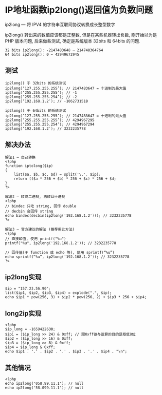 # IP地址函数ip2long()返回值为负数问题

ip2long — 将 IPV4 的字符串互联网协议转换成长整型数字

ip2long() 转出来的数值应该都是正整数, 但是在某些机器转出负数, 刚开始以为是 PHP 版本问题, 后来做些测试, 确定是系统版本 32bits 和 64bits 的问题.

```
32 bits ip2long(): -2147483648 ~ 214748364764  
64 bits ip2long(): 0 ~ 42949672945  
```
## 测试
```
ip2long() 于 32bits 的系统测试
ip2long(‘127.255.255.255’); // 2147483647 = 十进制的最大值
ip2long(‘255.255.255.255’); // -1
ip2long(‘255.255.255.254’); // -2
ip2long(‘192.168.1.2’); // -1062731518
```
```
ip2long() 于 64bits 的系统测试
ip2long(‘127.255.255.255’); // 2147483647 = 十进制的最大值
ip2long(‘255.255.255.255’); // 4294967295
ip2long(‘255.255.255.254’); // 4294967294
ip2long(‘192.168.1.2’); // 3232235778
```

## 解决办法
```
解法1 – 自己转换
<?php
function iptolong($ip)
{
    list($a, $b, $c, $d) = split('\.', $ip);
    return (($a * 256 + $b) * 256 + $c) * 256 + $d;
}
?>
```
```
解法2 – 转成二进制, 再转回十进制
<?php
// bindec 只吃 string, 回传 double
// decbin 会回传 string
echo bindec(decbin(ip2long('192.168.1.2'))); // 3232235778
?>
```
```
解法3 – 官方建议的解法 (推荐用此方法)
<?php
// 直接印值, 使用 printf("%u")
printf("%u", ip2long('192.168.1.2')); // 3232235778

// 回传值(于 function 或 echo 等), 使用 sprintf(“%u”)
echo sprintf(“%u”, ip2long(‘192.168.1.2’)); // 3232235778
?>
```

## ip2long实现
```
$ip = "157.23.56.90";
list($ip1, $ip2, $ip3, $ip4) = explode(".", $ip);
echo $ip1 * pow(256, 3) + $ip2 * pow(256, 2) + $ip3 * 256 + $ip4;
```
## long2ip实现
```
<?php
$ip_long = -1659422630;
$ip1 = ($ip_long >> 24) & 0xff; // 跟0xff做与运算的目的是取低8位
$ip2 = ($ip_long >> 16) & 0xff;
$ip3 = ($ip_long >> 8) & 0xff;
$ip4 = $ip_long & 0xff;
echo $ip1 . '.' . $ip2 . '.' . $ip3 . '.' . $ip4 . "\n";
```

## 其他情况
```
<?php
echo ip2long('058.99.11.1'); // null
echo ip2long('58.099.11.1'); // null
```